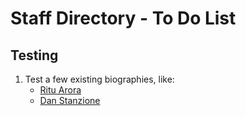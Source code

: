 # Staff Directory - To Do List

## Testing

1. Test a few existing biographies, like:
    - [Ritu Arora](https://www.tacc.utexas.edu/about/directory/ritu-arora)
    - [Dan Stanzione](https://www.tacc.utexas.edu/about/directory/dan-stanzione)
